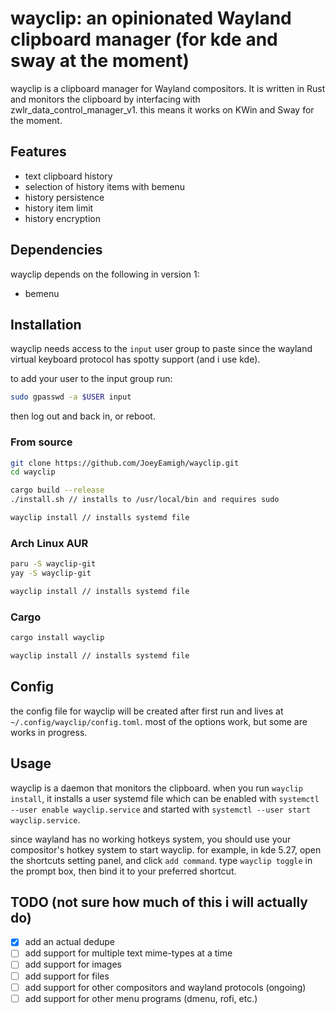 # wayclip: an opinionated Wayland clipboard manager (for kde and sway at the moment)

wayclip is a clipboard manager for Wayland compositors. It is written in Rust and monitors the clipboard by interfacing with zwlr_data_control_manager_v1. this means it works on KWin and Sway for the moment.

## Features

- text clipboard history
- selection of history items with bemenu
- history persistence
- history item limit
- history encryption

## Dependencies

wayclip depends on the following in version 1:

- bemenu

## Installation

wayclip needs access to the `input` user group to paste since the wayland virtual keyboard protocol has spotty support (and i use kde).

to add your user to the input group run:

```bash
sudo gpasswd -a $USER input
```

then log out and back in, or reboot.

### From source

```bash
git clone https://github.com/JoeyEamigh/wayclip.git
cd wayclip

cargo build --release
./install.sh // installs to /usr/local/bin and requires sudo

wayclip install // installs systemd file
```

### Arch Linux AUR

```bash
paru -S wayclip-git
yay -S wayclip-git

wayclip install // installs systemd file
```

### Cargo

```bash
cargo install wayclip

wayclip install // installs systemd file
```

## Config

the config file for wayclip will be created after first run and lives at `~/.config/wayclip/config.toml`. most of the options work, but some are works in progress.

## Usage

wayclip is a daemon that monitors the clipboard. when you run `wayclip install`, it installs a user systemd file which can be enabled with `systemctl --user enable wayclip.service` and started with `systemctl --user start wayclip.service`.

since wayland has no working hotkeys system, you should use your compositor's hotkey system to start wayclip. for example, in kde 5.27, open the shortcuts setting panel, and click `add command`. type `wayclip toggle` in the prompt box, then bind it to your preferred shortcut.

## TODO (not sure how much of this i will actually do)

- [x] add an actual dedupe
- [ ] add support for multiple text mime-types at a time
- [ ] add support for images
- [ ] add support for files
- [ ] add support for other compositors and wayland protocols (ongoing)
- [ ] add support for other menu programs (dmenu, rofi, etc.)
